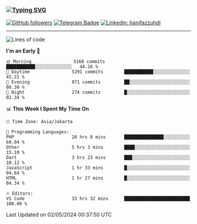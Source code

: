 ### [![Typing SVG](https://readme-typing-svg.herokuapp.com?font=lato&size=22&lines=Hi+There+👋)](https://git.io/typing-svg) 

[![GitHub followers](https://img.shields.io/github/followers/hanifazzuhdi?label=Follow&style=social)](https://github.com/hanifazzuhdi/?tab=follow) 
[![Telegram Badge](https://img.shields.io/badge/-hanif0198-blue?style=social&logo=telegram&link=https://www.t.me/hanif0198/)](https://www.t.me/hanif0198/) 
[![Linkedin: hanifazzuhdi](https://img.shields.io/badge/-hanifazzuhdi-blue?style=flat-square&logo=Linkedin&logoColor=white&link=https://www.linkedin.com/in/hanif-az-zuhdi-69688019b/)](https://www.linkedin.com/in/hanif-az-zuhdi-69688019b/) 

<hr/>

<!--START_SECTION:waka-->
![Lines of code](https://img.shields.io/badge/From%20Hello%20World%20I%27ve%20Written-52.3%20million%20lines%20of%20code-blue)

**I'm an Early 🐤** 

```text
🌞 Morning                5168 commits        ███████████░░░░░░░░░░░░░░   44.16 % 
🌆 Daytime                5291 commits        ███████████░░░░░░░░░░░░░░   45.21 % 
🌃 Evening                971 commits         ██░░░░░░░░░░░░░░░░░░░░░░░   08.30 % 
🌙 Night                  274 commits         █░░░░░░░░░░░░░░░░░░░░░░░░   02.34 % 
```


📊 **This Week I Spent My Time On** 

```text
🕑︎ Time Zone: Asia/Jakarta

💬 Programming Languages: 
PHP                      20 hrs 8 mins       ███████████████░░░░░░░░░░   60.04 % 
Other                    5 hrs 3 mins        ████░░░░░░░░░░░░░░░░░░░░░   15.10 % 
Dart                     3 hrs 23 mins       ███░░░░░░░░░░░░░░░░░░░░░░   10.12 % 
JavaScript               1 hr 33 mins        █░░░░░░░░░░░░░░░░░░░░░░░░   04.64 % 
HTML                     1 hr 27 mins        █░░░░░░░░░░░░░░░░░░░░░░░░   04.34 % 

🔥 Editors: 
VS Code                  33 hrs 32 mins      █████████████████████████   100.00 % 
```


 Last Updated on 02/05/2024 00:37:50 UTC
<!--END_SECTION:waka-->
